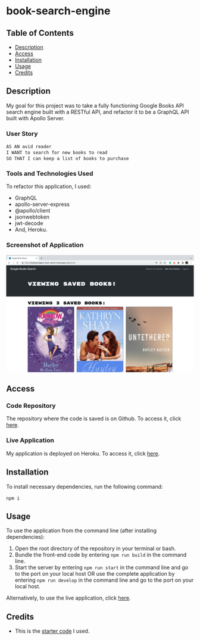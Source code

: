 # book-search-engine

## Table of Contents

* [Description](#description)
* [Access](#access)
* [Installation](#installation)
* [Usage](#usage)
* [Credits](#credits)

## Description

My goal for this project was to take a fully functioning Google Books API search engine built with a RESTful API, and refactor it to be a GraphQL API built with Apollo Server.

### User Story

```
AS AN avid reader
I WANT to search for new books to read
SO THAT I can keep a list of books to purchase
```

### Tools and Technologies Used

To refactor this application, I used:
- GraphQL
- apollo-server-express
- @apollo/client
- jsonwebtoken
- jwt-decode
- And, Heroku.

### Screenshot of Application

![Screenshot of application](./assets/images/screenshot-of-application.png)

## Access

### Code Repository

The repository where the code is saved is on Github. To access it, click [here](https://github.com/hayleyarodgers/book-search-engine).

### Live Application

My application is deployed on Heroku. To access it, click [here](https://hayleyarodgers-book-search.herokuapp.com/).

## Installation

To install necessary dependencies, run the following command:

```
npm i
```

## Usage

To use the application from the command line (after installing dependencies):
1. Open the root directory of the repository in your terminal or bash.
2. Bundle the front-end code by entering ```npm run build``` in the command line.
3. Start the server by entering ```npm run start``` in the command line and go to the port on your local host OR use the complete application by entering ```npm run develop``` in the command line and go to the port on your local host.

Alternatively, to use the live application, click [here](https://hayleyarodgers-book-search.herokuapp.com/).

## Credits

- This is the [starter code](https://github.com/coding-boot-camp/solid-broccoli) I used.